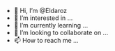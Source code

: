 - 👋 Hi, I’m @Eldaroz
- 👀 I’m interested in ...
- 🌱 I’m currently learning ...
- 💞️ I’m looking to collaborate on ...
- 📫 How to reach me ...

<!---
Eldaroz/Eldaroz is a ✨ special ✨ repository because its `README.md` (this file) appears on your GitHub profile.
You can click the Preview link to take a look at your changes.
--->
